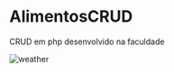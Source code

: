 # AlimentosCRUD
CRUD em php desenvolvido na faculdade

![weather](https://user-images.githubusercontent.com/11372312/28551117-31f0b90e-70bc-11e7-9df1-6b75b7ea6b5b.gif)
